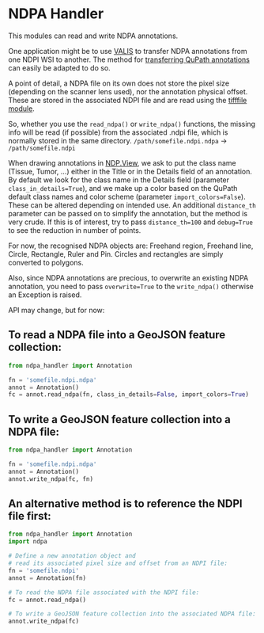 # NDPA Handler

This modules can read and write NDPA annotations.

One application might be to use [VALIS](https://github.com/MathOnco/valis) to transfer NDPA annotations from one NDPI WSI to another. The method for [transferring QuPath annotations](https://github.com/MathOnco/valis/issues/13) can easily be adapted to do so.

A point of detail, a NDPA file on its own does not store the pixel size (depending on the scanner lens used), nor the annotation physical offset. These are stored in the associated NDPI file and are read using the [tifffile module](https://pypi.org/project/tifffile/).

So, whether you use the `read_ndpa()` or `write_ndpa()` functions, the missing info will be read (if possible) from the associated .ndpi file, which is normally stored in the same directory. `/path/somefile.ndpi.ndpa` -> `/path/somefile.ndpi`

When drawing annotations in [NDP.View](https://www.hamamatsu.com/eu/en/product/life-science-and-medical-systems/digital-slide-scanner/U12388-01.html), we ask to put the class name (Tissue, Tumor, ...) either in the Title or in the Details field of an annotation. By default we look for the class name in the Details field (parameter `class_in_details=True`), and we make up a color based on the QuPath default class names and color scheme (parameter `import_colors=False`). These can be altered depending on intended use. An additional `distance_th` parameter can be passed on to simplify the annotation, but the method is very crude. If this is of interest, try to pass `distance_th=100` and `debug=True` to see the reduction in number of points.

For now, the recognised NDPA objects are: Freehand region, Freehand line, Circle, Rectangle, Ruler and Pin. Circles and rectangles are simply converted to polygons.

Also, since NDPA annotations are precious, to overwrite an existing NDPA annotation, you need to pass `overwrite=True` to the `write_ndpa()` otherwise an Exception is raised.

API may change, but for now:

## To read a NDPA file into a GeoJSON feature collection:

```python
from ndpa_handler import Annotation

fn = 'somefile.ndpi.ndpa'
annot = Annotation()
fc = annot.read_ndpa(fn, class_in_details=False, import_colors=True)
```

## To write a GeoJSON feature collection into a NDPA file:

```python
from ndpa_handler import Annotation

fn = 'somefile.ndpi.ndpa'
annot = Annotation()
annot.write_ndpa(fc, fn)
```

## An alternative method is to reference the NDPI file first:

```python
from ndpa_handler import Annotation
import ndpa

# Define a new annotation object and
# read its associated pixel size and offset from an NDPI file:
fn = 'somefile.ndpi'
annot = Annotation(fn)

# To read the NDPA file associated with the NDPI file:
fc = annot.read_ndpa()

# To write a GeoJSON feature collection into the associated NDPA file:
annot.write_ndpa(fc)
```
